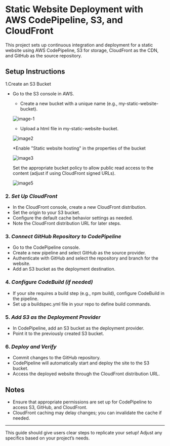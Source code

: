 # Static Website Deployment with AWS CodePipeline, S3, and CloudFront

This project sets up continuous integration and deployment for a static website using AWS CodePipeline, S3 for storage, CloudFront as the CDN, and GitHub as the source repository.



## Setup Instructions
 1.Create an S3 Bucket
- Go to the S3 console in AWS.
    - Create a new bucket with a unique name (e.g., my-static-website-bucket).

     ![image-1](https://github.com/user-attachments/assets/3ba707fa-f566-43a1-b97d-5c6a7e71577d)

    * Upload a html file in my-static-website-bucket.
  
     ![image2](https://github.com/user-attachments/assets/653ae35f-b709-4fbc-a59d-08033f4426ad)

     *Enable "Static website hosting" in the properties of the bucket
  
     ![image3](https://github.com/user-attachments/assets/9cf069ce-d9dd-47e2-940f-c7f82fe6f95f)

     Set the appropriate bucket policy to allow public read access to the content (adjust if using CloudFront signed URLs).

     ![image5](https://github.com/user-attachments/assets/8f0966e3-210b-4c95-a89f-5be53be2e131)
 

### 2. *Set Up CloudFront*
   - In the CloudFront console, create a new CloudFront distribution.
   - Set the origin to your S3 bucket.
   - Configure the default cache behavior settings as needed.
   - Note the CloudFront distribution URL for later steps.

### 3. *Connect GitHub Repository to CodePipeline*
   - Go to the CodePipeline console.
   - Create a new pipeline and select GitHub as the source provider.
   - Authenticate with GitHub and select the repository and branch for the website.
   - Add an S3 bucket as the deployment destination.

### 4. *Configure CodeBuild (if needed)*
   - If your site requires a build step (e.g., npm build), configure CodeBuild in the pipeline.
   - Set up a buildspec.yml file in your repo to define build commands.

### 5. *Add S3 as the Deployment Provider*
   - In CodePipeline, add an S3 bucket as the deployment provider.
   - Point it to the previously created S3 bucket.

### 6. *Deploy and Verify*
   - Commit changes to the GitHub repository.
   - CodePipeline will automatically start and deploy the site to the S3 bucket.
   - Access the deployed website through the CloudFront distribution URL.

## Notes
- Ensure that appropriate permissions are set up for CodePipeline to access S3, GitHub, and CloudFront.
- CloudFront caching may delay changes; you can invalidate the cache if needed.

---

This guide should give users clear steps to replicate your setup! Adjust any specifics based on your project’s needs.
